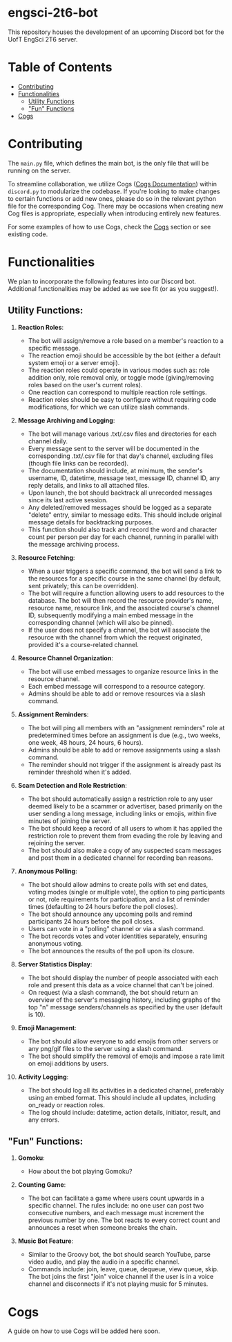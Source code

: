 # engsci-2t6-bot
This repository houses the development of an upcoming Discord bot for the UofT EngSci 2T6 server.

# Table of Contents
- [Contributing](#contributing)
- [Functionalities](#functionalities)
  - [Utility Functions](#utility-functions)
  - ["Fun" Functions](#fun-functions)
- [Cogs](#cogs)

# Contributing
The `main.py` file, which defines the main bot, is the only file that will be running on the server.

To streamline collaboration, we utilize Cogs ([Cogs Documentation](https://discordpy.readthedocs.io/en/stable/ext/commands/cogs.html)) within `discord.py` to modularize the codebase. If you're looking to make changes to certain functions or add new ones, please do so in the relevant python file for the corresponding Cog. There may be occasions when creating new Cog files is appropriate, especially when introducing entirely new features.

For some examples of how to use Cogs, check the [Cogs](#cogs) section or see existing code.

# Functionalities
We plan to incorporate the following features into our Discord bot. Additional functionalities may be added as we see fit (or as you suggest!).

## Utility Functions:
1. **Reaction Roles**: 
    - The bot will assign/remove a role based on a member's reaction to a specific message.
    - The reaction emoji should be accessible by the bot (either a default system emoji or a server emoji).
    - The reaction roles could operate in various modes such as: role addition only, role removal only, or toggle mode (giving/removing roles based on the user's current roles).
    - One reaction can correspond to multiple reaction role settings.
    - Reaction roles should be easy to configure without requiring code modifications, for which we can utilize slash commands.

2. **Message Archiving and Logging**: 
    - The bot will manage various .txt/.csv files and directories for each channel daily.
    - Every message sent to the server will be documented in the corresponding .txt/.csv file for that day's channel, excluding files (though file links can be recorded).
    - The documentation should include, at minimum, the sender's username, ID, datetime, message text, message ID, channel ID, any reply details, and links to all attached files.
    - Upon launch, the bot should backtrack all unrecorded messages since its last active session.
    - Any deleted/removed messages should be logged as a separate "delete" entry, similar to message edits. This should include original message details for backtracking purposes.
    - This function should also track and record the word and character count per person per day for each channel, running in parallel with the message archiving process.

3. **Resource Fetching**:
    - When a user triggers a specific command, the bot will send a link to the resources for a specific course in the same channel (by default, sent privately; this can be overridden).
    - The bot will require a function allowing users to add resources to the database. The bot will then record the resource provider's name, resource name, resource link, and the associated course's channel ID, subsequently modifying a main embed message in the corresponding channel (which will also be pinned).
    - If the user does not specify a channel, the bot will associate the resource with the channel from which the request originated, provided it's a course-related channel.

4. **Resource Channel Organization**:
    - The bot will use embed messages to organize resource links in the resource channel.
    - Each embed message will correspond to a resource category.
    - Admins should be able to add or remove resources via a slash command.

5. **Assignment Reminders**:
    - The bot will ping all members with an "assignment reminders" role at predetermined times before an assignment is due (e.g., two weeks, one week, 48 hours, 24 hours, 6 hours).
    - Admins should be able to add or remove assignments using a slash command.
    - The reminder should not trigger if the assignment is already past its reminder threshold when it's added.

6. **Scam Detection and Role Restriction**:
    - The bot should automatically assign a restriction role to any user deemed likely to be a scammer or advertiser, based primarily on the user sending a long message, including links or emojis, within five minutes of joining the server.
    - The bot should keep a record of all users to whom it has applied the restriction role to prevent them from evading the role by leaving and rejoining the server.
    - The bot should also make a copy of any suspected scam messages and post them in a dedicated channel for recording ban reasons.

7. **Anonymous Polling**:
    - The bot should allow admins to create polls with set end dates, voting modes (single or multiple vote), the option to ping participants or not, role requirements for participation, and a list of reminder times (defaulting to 24 hours before the poll closes).
    - The bot should announce any upcoming polls and remind participants 24 hours before the poll closes.
    - Users can vote in a "polling" channel or via a slash command.
    - The bot records votes and voter identities separately, ensuring anonymous voting.
    - The bot announces the results of the poll upon its closure.

8. **Server Statistics Display**:
    - The bot should display the number of people associated with each role and present this data as a voice channel that can't be joined.
    - On request (via a slash command), the bot should return an overview of the server's messaging history, including graphs of the top "n" message senders/channels as specified by the user (default is 10).

9. **Emoji Management**:
    - The bot should allow everyone to add emojis from other servers or any png/gif files to the server using a slash command.
    - The bot should simplify the removal of emojis and impose a rate limit on emoji additions by users.

10. **Activity Logging**:
    - The bot should log all its activities in a dedicated channel, preferably using an embed format. This should include all updates, including on_ready or reaction roles.
    - The log should include: datetime, action details, initiator, result, and any errors.

## "Fun" Functions:
1. **Gomoku**: 
    - How about the bot playing Gomoku?

2. **Counting Game**: 
    - The bot can facilitate a game where users count upwards in a specific channel. The rules include: no one user can post two consecutive numbers, and each message must increment the previous number by one. The bot reacts to every correct count and announces a reset when someone breaks the chain.

3. **Music Bot Feature**: 
    - Similar to the Groovy bot, the bot should search YouTube, parse video audio, and play the audio in a specific channel.
    - Commands include: join, leave, queue, dequeue, view queue, skip. The bot joins the first "join" voice channel if the user is in a voice channel and disconnects if it's not playing music for 5 minutes.

# Cogs
A guide on how to use Cogs will be added here soon.
